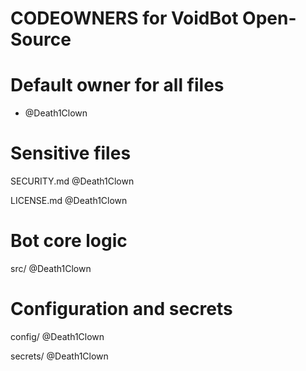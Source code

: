 # CODEOWNERS for VoidBot Open-Source

# Default owner for all files
* @Death1Clown

# Sensitive files
SECURITY.md @Death1Clown

LICENSE.md @Death1Clown

# Bot core logic
src/ @Death1Clown

# Configuration and secrets
config/ @Death1Clown

secrets/ @Death1Clown
